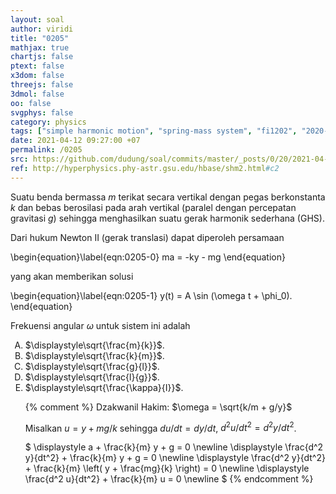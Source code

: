 ```yaml
---
layout: soal
author: viridi
title: "0205"
mathjax: true
chartjs: false
ptext: false
x3dom: false
threejs: false
3dmol: false
oo: false
svgphys: false
category: physics
tags: ["simple harmonic motion", "spring-mass system", "fi1202", "2020-2"]
date: 2021-04-12 09:27:00 +07
permalink: /0205
src: https://github.com/dudung/soal/commits/master/_posts/0/20/2021-04-12-simple-harmonic-motion-5.md
ref: http://hyperphysics.phy-astr.gsu.edu/hbase/shm2.html#c2
---
```

Suatu benda bermassa $m$ terikat secara vertikal dengan pegas berkonstanta $k$ dan bebas berosilasi pada arah vertikal (paralel dengan percepatan gravitasi $g$) sehingga menghasilkan suatu gerak harmonik sederhana (GHS).

Dari hukum Newton II (gerak translasi) dapat diperoleh persamaan

\begin{equation}\label{eqn:0205-0}
ma = -ky - mg
\end{equation}

yang akan memberikan solusi

\begin{equation}\label{eqn:0205-1}
y(t) = A \sin (\omega t + \phi_0).
\end{equation}

Frekuensi angular $\omega$ untuk sistem ini adalah

<ol type="A">
<li>$\displaystyle\sqrt{\frac{m}{k}}$.
<li>$\displaystyle\sqrt{\frac{k}{m}}$.
<li>$\displaystyle\sqrt{\frac{g}{l}}$.
<li>$\displaystyle\sqrt{\frac{l}{g}}$.
<li>$\displaystyle\sqrt{\frac{\kappa}{I}}$.


{% comment %}
Dzakwanil Hakim: $\omega = \sqrt{k/m + g/y}$

Misalkan $u = y + mg/k$ sehingga $du/dt = dy/dt$, $d^2u/dt^2 = d^2y/dt^2$.

$
\displaystyle a + \frac{k}{m} y + g = 0 \newline
\displaystyle \frac{d^2 y}{dt^2} + \frac{k}{m} y + g = 0 \newline
\displaystyle \frac{d^2 y}{dt^2} + \frac{k}{m} \left( y + \frac{mg}{k} \right) = 0 \newline
\displaystyle \frac{d^2 u}{dt^2} + \frac{k}{m} u = 0 \newline
$
{% endcomment %}
